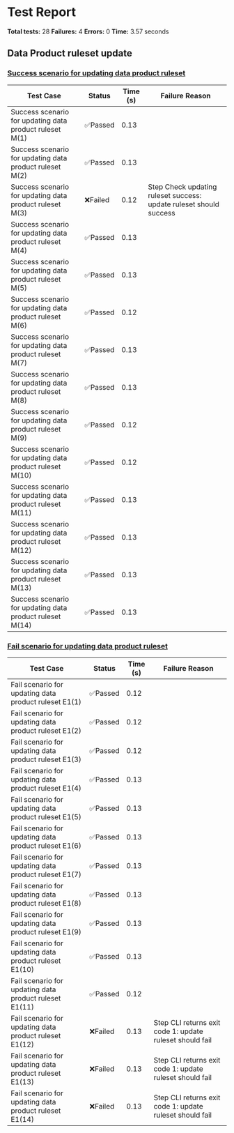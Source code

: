 # Test Report

**Total tests:** 28
**Failures:** 4
**Errors:** 0
**Time:** 3.57 seconds

## Data Product ruleset update


### [Success scenario for updating data product ruleset](https://github.com/BrobridgeOrg/gravity-cli-tests/tree/main/data_product_update_ruleset_test/data_product_update_ruleset_test.feature#L9)

| Test Case | Status | Time (s) | Failure Reason |
|-----------|--------|----------|----------------|
| Success scenario for updating data product ruleset M(1)  | ✅Passed | 0.13 |  |
| Success scenario for updating data product ruleset M(2)  | ✅Passed | 0.13 |  |
| Success scenario for updating data product ruleset M(3)  | ❌Failed | 0.12 | Step Check updating ruleset success: update ruleset should success |
| Success scenario for updating data product ruleset M(4)  | ✅Passed | 0.13 |  |
| Success scenario for updating data product ruleset M(5)  | ✅Passed | 0.13 |  |
| Success scenario for updating data product ruleset M(6)  | ✅Passed | 0.12 |  |
| Success scenario for updating data product ruleset M(7)  | ✅Passed | 0.13 |  |
| Success scenario for updating data product ruleset M(8)  | ✅Passed | 0.13 |  |
| Success scenario for updating data product ruleset M(9)  | ✅Passed | 0.12 |  |
| Success scenario for updating data product ruleset M(10)  | ✅Passed | 0.12 |  |
| Success scenario for updating data product ruleset M(11)  | ✅Passed | 0.13 |  |
| Success scenario for updating data product ruleset M(12)  | ✅Passed | 0.13 |  |
| Success scenario for updating data product ruleset M(13)  | ✅Passed | 0.13 |  |
| Success scenario for updating data product ruleset M(14)  | ✅Passed | 0.13 |  |

### [Fail scenario for updating data product ruleset](https://github.com/BrobridgeOrg/gravity-cli-tests/tree/main/data_product_update_ruleset_test/data_product_update_ruleset_test.feature#L35)

| Test Case | Status | Time (s) | Failure Reason |
|-----------|--------|----------|----------------|
| Fail scenario for updating data product ruleset E1(1)  | ✅Passed | 0.12 |  |
| Fail scenario for updating data product ruleset E1(2)  | ✅Passed | 0.12 |  |
| Fail scenario for updating data product ruleset E1(3)  | ✅Passed | 0.12 |  |
| Fail scenario for updating data product ruleset E1(4)  | ✅Passed | 0.13 |  |
| Fail scenario for updating data product ruleset E1(5)  | ✅Passed | 0.13 |  |
| Fail scenario for updating data product ruleset E1(6)  | ✅Passed | 0.13 |  |
| Fail scenario for updating data product ruleset E1(7)  | ✅Passed | 0.13 |  |
| Fail scenario for updating data product ruleset E1(8)  | ✅Passed | 0.13 |  |
| Fail scenario for updating data product ruleset E1(9)  | ✅Passed | 0.13 |  |
| Fail scenario for updating data product ruleset E1(10)  | ✅Passed | 0.13 |  |
| Fail scenario for updating data product ruleset E1(11)  | ✅Passed | 0.12 |  |
| Fail scenario for updating data product ruleset E1(12)  | ❌Failed | 0.13 | Step CLI returns exit code 1: update ruleset should fail |
| Fail scenario for updating data product ruleset E1(13)  | ❌Failed | 0.13 | Step CLI returns exit code 1: update ruleset should fail |
| Fail scenario for updating data product ruleset E1(14)  | ❌Failed | 0.13 | Step CLI returns exit code 1: update ruleset should fail |

